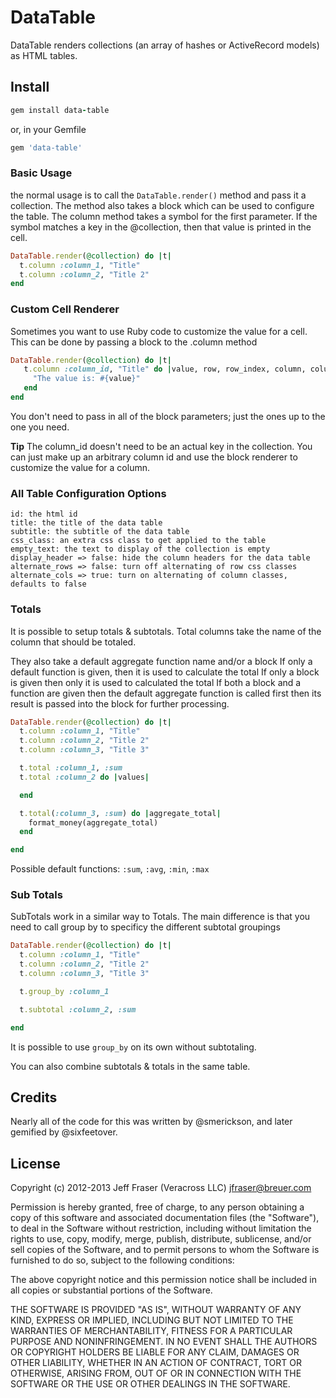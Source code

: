 # DataTable

DataTable renders collections (an array of hashes or ActiveRecord models) as HTML tables.

## Install
```ruby
gem install data-table
```

or, in your Gemfile

```ruby
gem 'data-table'
```

### Basic Usage

the normal usage is to call the `DataTable.render()` method and pass it a collection.  The method also takes a block which can be used to configure the table.  The column method takes a symbol for the first parameter.  If the symbol matches a key in the @collection, then that value is printed in the cell.

```ruby
DataTable.render(@collection) do |t|
  t.column :column_1, "Title"
  t.column :column_2, "Title 2"
end
```

### Custom Cell Renderer

Sometimes you want to use Ruby code to customize the value for a cell.  This can be done by passing a block to the .column method

```ruby
DataTable.render(@collection) do |t|
   t.column :column_id, "Title" do |value, row, row_index, column, column_index|
     "The value is: #{value}"
   end
end
```

You don't need to pass in all of the block parameters; just the ones up to the one you need.

**Tip** The column_id doesn't need to be an actual key in the collection.  You can just make up an arbitrary column id and use the block renderer to customize the value for a column.


### All Table Configuration Options

    id: the html id
    title: the title of the data table
    subtitle: the subtitle of the data table
    css_class: an extra css class to get applied to the table
    empty_text: the text to display of the collection is empty
    display_header => false: hide the column headers for the data table
    alternate_rows => false: turn off alternating of row css classes
    alternate_cols => true: turn on alternating of column classes, defaults to false

### Totals

It is possible to setup totals & subtotals.   Total columns take the name of the column that should be totaled.

They also take a default aggregate function name and/or a block
If only a default function is given, then it is used to calculate the total
If only a block is given then only it is used to calculated the total
If both a block and a function are given then the default aggregate function is called first then its result is passed into the block for further processing.

```ruby
DataTable.render(@collection) do |t|
  t.column :column_1, "Title"
  t.column :column_2, "Title 2"
  t.column :column_3, "Title 3"

  t.total :column_1, :sum
  t.total :column_2 do |values|

  end

  t.total(:column_3, :sum) do |aggregate_total|
    format_money(aggregate_total)
  end

end
```

Possible default functions: `:sum`, `:avg`, `:min`, `:max`


### Sub Totals

SubTotals work in a similar way to Totals.  The main difference is that you need to call group by to specificy the different subtotal groupings

```ruby
DataTable.render(@collection) do |t|
  t.column :column_1, "Title"
  t.column :column_2, "Title 2"
  t.column :column_3, "Title 3"

  t.group_by :column_1

  t.subtotal :column_2, :sum

end
```

It is possible to use `group_by` on its own without subtotaling.

You can also combine subtotals & totals in the same table.

## Credits
Nearly all of the code for this was written by @smerickson, and later gemified by @sixfeetover.

## License
Copyright (c) 2012-2013 Jeff Fraser (Veracross LLC) jfraser@breuer.com

Permission is hereby granted, free of charge, to any person obtaining a copy of this software and associated documentation files (the "Software"), to deal in the Software without restriction, including without limitation the rights to use, copy, modify, merge, publish, distribute, sublicense, and/or sell copies of the Software, and to permit persons to whom the Software is furnished to do so, subject to the following conditions:

The above copyright notice and this permission notice shall be included in all copies or substantial portions of the Software.

THE SOFTWARE IS PROVIDED "AS IS", WITHOUT WARRANTY OF ANY KIND, EXPRESS OR IMPLIED, INCLUDING BUT NOT LIMITED TO THE WARRANTIES OF MERCHANTABILITY, FITNESS FOR A PARTICULAR PURPOSE AND NONINFRINGEMENT. IN NO EVENT SHALL THE AUTHORS OR COPYRIGHT HOLDERS BE LIABLE FOR ANY CLAIM, DAMAGES OR OTHER LIABILITY, WHETHER IN AN ACTION OF CONTRACT, TORT OR OTHERWISE, ARISING FROM, OUT OF OR IN CONNECTION WITH THE SOFTWARE OR THE USE OR OTHER DEALINGS IN THE SOFTWARE.
